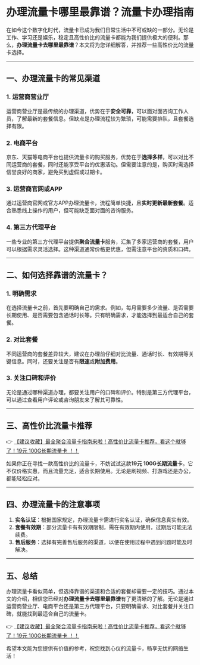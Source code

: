 # 办理流量卡哪里最靠谱？流量卡办理指南

在如今这个数字化时代，流量卡已成为我们日常生活中不可或缺的一部分。无论是工作、学习还是娱乐，稳定且高性价比的流量卡都能为我们提供极大的便利。那么，**办理流量卡去哪里最靠谱**？本文将为您详细解答，并推荐一些高性价比的流量卡选择。

---

## 一、办理流量卡的常见渠道

### 1. 运营商营业厅
运营商营业厅是最传统的办理渠道，优势在于**安全可靠**，可以面对面咨询工作人员，了解最新的套餐信息。但缺点是办理流程较为繁琐，可能需要排队，且套餐选择有限。

### 2. 电商平台
京东、天猫等电商平台也提供流量卡的购买服务，优势在于**选择多样**，可以对比不同运营商的套餐，同时还能享受平台的优惠活动。但需要注意的是，购买时需选择信誉良好的商家，避免买到虚假或过期卡。

### 3. 运营商官网或APP
通过运营商官网或官方APP办理流量卡，流程简单快捷，且**实时更新最新套餐**。适合熟悉线上操作的用户，但可能缺乏面对面的咨询服务。

### 4. 第三方代理平台
一些专业的第三方代理平台提供**聚合流量卡**服务，汇集了多家运营商的套餐，用户可以根据需求灵活选择。这种渠道通常价格更优惠，但需注意平台的资质和口碑。

---

## 二、如何选择靠谱的流量卡？

### 1. 明确需求
在选择流量卡之前，首先要明确自己的需求。例如，每月需要多少流量、是否需要长期使用、是否需要包含通话时长等。只有明确需求，才能选择到最适合自己的套餐。

### 2. 对比套餐
不同运营商的套餐差异较大，建议在办理前仔细对比流量、通话时长、有效期等关键信息。同时，还要关注是否有**限速**或**附加费用**。

### 3. 关注口碑和评价
无论是通过哪种渠道办理，都要关注用户的口碑和评价。特别是第三方代理平台，可以通过查看用户评论或咨询朋友来了解其可靠性。

---

## 三、高性价比流量卡推荐

👉 [【建议收藏】最全聚合流量卡指南来啦！高性价比流量卡推荐，看这个就够了！19元 100G长期流量卡 ！！](https://bit.ly/Liuliangka)

如果你正在寻找一款高性价比的流量卡，不妨试试这款**19元 100G长期流量卡**。它不仅价格实惠，而且流量充足，适合长期使用。无论是刷视频、打游戏还是办公，都能轻松应对。

---

## 四、办理流量卡的注意事项

1. **实名认证**：根据国家规定，办理流量卡需进行实名认证，确保信息真实有效。
2. **套餐有效期**：部分流量卡有有效期限制，需在有效期内使用，过期后可能无法续费。
3. **售后服务**：选择有完善售后服务的渠道，以便在使用过程中遇到问题时能及时解决。

---

## 五、总结

办理流量卡看似简单，但选择靠谱的渠道和合适的套餐却需要一定的技巧。通过本文的介绍，相信您已经对**办理流量卡去哪里最靠谱**有了更清晰的了解。无论是通过运营商营业厅、电商平台还是第三方代理平台，只要明确需求、对比套餐并关注口碑，就能找到最适合自己的流量卡。

👉 [【建议收藏】最全聚合流量卡指南来啦！高性价比流量卡推荐，看这个就够了！19元 100G长期流量卡 ！！](https://bit.ly/Liuliangka)

希望本文能为您提供有价值的参考，祝您找到心仪的流量卡，畅享无忧的网络生活！